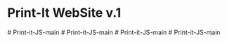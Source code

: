 # Print-It WebSite v.1
#   P r i n t - i t - J S - m a i n  
 #   P r i n t - i t - J S - m a i n  
 #   P r i n t - i t - J S - m a i n  
 #   P r i n t - i t - J S - m a i n  
 